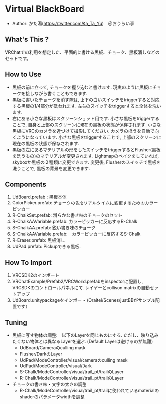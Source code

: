 
# Virtual BlackBoard
- Author: かた湯(https://twitter.com/Ka_Ta_Yu)　＠おうらい亭

## What's This ? 
VRChatでの利用を想定した、平面的に書ける黒板、チョーク、黒板消しなどのセットです。

## How to Use
- 黒板の前に立って, チョークを握り込むと書けます. 
現実のように黒板にチョークを接しながら書くこともできます. 
- 黒板に書いたチョークを消す際は, 上下の白いスイッチをtriggerすると対応する黒板の1/4部分が洗われます.  左右のスイッチをtriggerすると全体を洗います. 
- 右にある小さな黒板はスクリーンショット用です. 小さな黒板をtriggerすることで, 自身と上部のスクリーンに現在の黒板の状態が保存されます. 小さな黒板にVRCのカメラを近づけて撮影してください. カメラのほうを自動で向くようになっています. 小さな黒板をtriggerすることで, 上部のスクリーンに現在の黒板の状態が保存されます. 
- 黒板の左にあるマテリアルの形をしたスイッチをtriggerするとFlusher(黒板を洗うもの)のマテリアルが変更されます.  Lightmapのベイクをしていれば, skyboxか黒板の２種類に変更できます. 変更後, Flusherのスイッチで黒板を洗うことで, 黒板の背景を変更できます. 

## Components
1. UdBoard.prefab : 黒板本体
2. ColorPicker.prefab: チョークの色をリアルタイムに変更するためのカラーピッカー
3. R-ChalkSet.prefab: 滑らかな書き味のチョークのセット
4. R-ChalkAAVariable.prefab: カラーピッカーに反応するR-Chalk
5. S-ChalkAA.prefab: 鋭い書き味のチョーク 
6. S-ChalkAAVariable.prefab:　カラーピッカーに反応するS-Chalk
7. R-Eraser.prefab: 黒板消し
8. UdPad.prefab: Pickupできる黒板. 


## How To Import
1. VRCSDK2のインポート
2. VRChatExample/Prefab2/VRCWorld.prefabをinspectorに配置し, VRCSDKのコントロールパネルにて, レイヤーとcollison matrixの自動セットアップ
3. UdBoard.unitypackageをインポート
(Oraitei/Scenes/justBBがサンプル配置です）

## Tuning
- 黒板に写す物体の調整:　以下のLayerを同じものにする. ただし、映り込みたくない物体とは異なるLayerを選ぶ. (Default Layerは避けるのが無難)
  - UdBoard/Cameraのculling mask
  - Flusher/DarkのLayer
  - UdPad/ModeController/visual/cameraのculling mask  
  - UdPad/ModeController/visual/Dark
  - S-Chalk/ModeController/visual/trail_pt/trailのLayer
  - R-Chalk/ModeController/visual/trail_pt/trailのLayer
- チョークの書き味・文字の太さの調整
  - R-Chalk/ModeController/visual/trail_pt/trailに使われているmaterialのshaderのパラメータwidthを調整.

